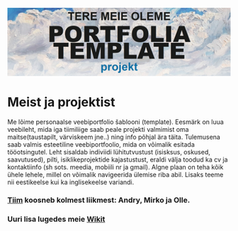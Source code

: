 ![Hello](https://github.com/mamikek/Sissejuh/blob/main/Main.png)
# Meist ja projektist

Me lõime personaalse veebiportfolio šablooni (template). Eesmärk on luua veebileht, mida iga tiimiliige saab peale projekti valmimist oma maitse(taustapilt, värviskeem jne..) ning info põhjal ära täita. Tulemusena saab valmis esteetiline veebiportfoolio, mida on võimalik esitada tööotsingutel.  Leht sisaldab indiviidi lühitutvustust (isisksus, oskused, saavutused), pilti, isiklikeprojektide kajastustust, eraldi välja toodud ka cv ja kontaktiinfo (sh sots. meedia, mobiili nr ja gmail). Algne plaan on teha kõik ühele lehele, millel on võimalik navigeerida ülemise riba abil. Lisaks teeme nii eestikeelse kui ka inglisekeelse variandi.

### [Tiim](https://github.com/AndryAvamagi/VeebiProjekt/wiki/Meie-tiim) koosneb kolmest liikmest: Andry, Mirko ja Olle.
### Uuri lisa lugedes meie [Wikit](https://github.com/AndryAvamagi/VeebiProjekt/wiki)
